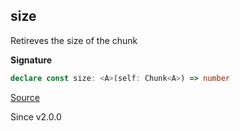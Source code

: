 ## size

Retireves the size of the chunk

**Signature**

```ts
declare const size: <A>(self: Chunk<A>) => number
```

[Source](https://github.com/Effect-TS/effect/tree/main/packages/effect/src/Chunk.ts#L1018)

Since v2.0.0